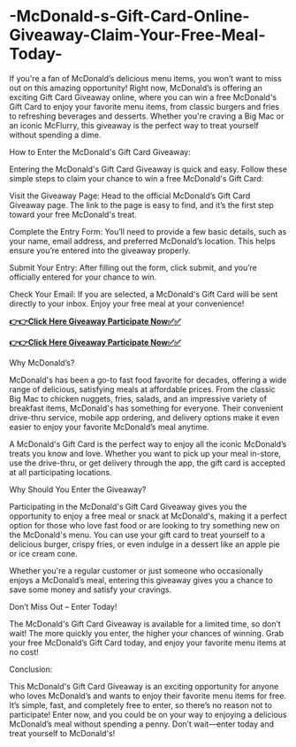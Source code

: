 # -McDonald-s-Gift-Card-Online-Giveaway-Claim-Your-Free-Meal-Today-

If you're a fan of McDonald’s delicious menu items, you won’t want to miss out on this amazing opportunity! Right now, McDonald’s is offering an exciting Gift Card Giveaway online, where you can win a free McDonald's Gift Card to enjoy your favorite menu items, from classic burgers and fries to refreshing beverages and desserts. Whether you're craving a Big Mac or an iconic McFlurry, this giveaway is the perfect way to treat yourself without spending a dime.

How to Enter the McDonald's Gift Card Giveaway:

Entering the McDonald's Gift Card Giveaway is quick and easy. Follow these simple steps to claim your chance to win a free McDonald's Gift Card:

Visit the Giveaway Page: Head to the official McDonald’s Gift Card Giveaway page. The link to the page is easy to find, and it’s the first step toward your free McDonald's treat.

Complete the Entry Form: You’ll need to provide a few basic details, such as your name, email address, and preferred McDonald’s location. This helps ensure you’re entered into the giveaway properly.

Submit Your Entry: After filling out the form, click submit, and you’re officially entered for your chance to win.

Check Your Email: If you are selected, a McDonald's Gift Card will be sent directly to your inbox. Enjoy your free meal at your convenience!

[**👉👉Click Here Giveaway Participate Now✅✅**](https://free-gift-card.raj-solution.com/958f890)


[**👉👉Click Here Giveaway Participate Now✅✅**](https://free-gift-card.raj-solution.com/958f890)

Why McDonald’s?

McDonald's has been a go-to fast food favorite for decades, offering a wide range of delicious, satisfying meals at affordable prices. From the classic Big Mac to chicken nuggets, fries, salads, and an impressive variety of breakfast items, McDonald's has something for everyone. Their convenient drive-thru service, mobile app ordering, and delivery options make it even easier to enjoy your favorite McDonald’s meal anytime.

A McDonald's Gift Card is the perfect way to enjoy all the iconic McDonald’s treats you know and love. Whether you want to pick up your meal in-store, use the drive-thru, or get delivery through the app, the gift card is accepted at all participating locations.

Why Should You Enter the Giveaway?

Participating in the McDonald's Gift Card Giveaway gives you the opportunity to enjoy a free meal or snack at McDonald's, making it a perfect option for those who love fast food or are looking to try something new on the McDonald's menu. You can use your gift card to treat yourself to a delicious burger, crispy fries, or even indulge in a dessert like an apple pie or ice cream cone.

Whether you're a regular customer or just someone who occasionally enjoys a McDonald’s meal, entering this giveaway gives you a chance to save some money and satisfy your cravings.

Don’t Miss Out – Enter Today!

The McDonald's Gift Card Giveaway is available for a limited time, so don’t wait! The more quickly you enter, the higher your chances of winning. Grab your free McDonald’s Gift Card today, and enjoy your favorite menu items at no cost!

Conclusion:

This McDonald's Gift Card Giveaway is an exciting opportunity for anyone who loves McDonald’s and wants to enjoy their favorite menu items for free. It’s simple, fast, and completely free to enter, so there’s no reason not to participate! Enter now, and you could be on your way to enjoying a delicious McDonald’s meal without spending a penny. Don’t wait—enter today and treat yourself to McDonald's!
